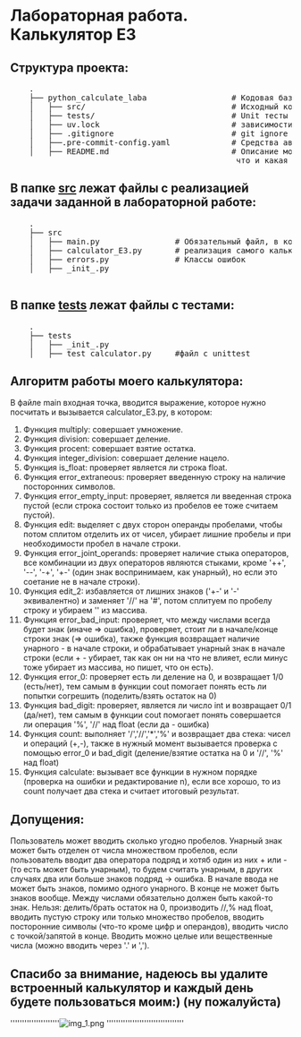 # Лабораторная работа. Калькулятор E3



## Структура проекта:

 <pre>
    .
    ├── python_calculate_laba                  # Кодовая база моей лабораторной работы
    │   ├── src/                               # Исходный код
    │   ├── tests/                             # Unit тесты
    │   ├── uv.lock                            # зависимости моего проекта
    │   ├── .gitignore                         # git ignore файл
    │   ├──.pre-commit-config.yaml             # Средства автоматизации проверки кодстайла
    │   ├── README.md                          # Описание моего проекта, с описанием файлов и с титульником о том,
                                                что и какая задача
</pre>
## В папке [src](./src) лежат файлы с реализацией задачи заданной в лабораторной работе:
 <pre>
    .
    ├── src
    │   ├── main.py                # Обязательный файл, в котором описана точка входа в приложение - функция **main**
    │   ├── calculator_E3.py       # реализация самого калькулятора
    │   ├── errors.py              # Классы ошибок
    │   ├── _init_.py

</pre>

## В папке [tests](./tests) лежат файлы с тестами:
 <pre>
    .
    ├── tests
    │   ├── _init_.py
    │   ├── test_calculator.py     #файл с unittest
</pre>

## Алгоритм работы моего калькулятора:
В файле main входная точка, вводится выражение, которое нужно посчитать и вызывается calculator_E3.py, в котором:

1) Функция multiply: совершает умножение.
2) Функция division: совершает деление.
3) Функция procent: совершает взятие остатка.
4) Функция integer_division: совершает деление нацело.
5) Функция is_float: проверяет является ли строка float.
2) Функция error_extraneous: проверяет введенную строку на наличие посторонних символов.
2) Функция error_empty_input: проверяет, является ли введенная строка пустой (если строка состоит только из пробелов ее тоже считаем пустой).
3) Функция edit: выделяет с двух сторон операнды пробелами, чтобы потом сплитом отделить их от чисел, убирает лишние пробелы и при необходимости пробел в начале строки.
4) Функция error_joint_operands: проверяет наличие стыка операторов, все комбинации из двух операторов являются стыками, кроме '++', '--', '-+', '+-' (один знак воспринимаем, как унарный), но если это соетание не в начале строки).
5) Функция edit_2: избавляется от лишних знаков ('+-' и '-' эквивалентно) и заменяет '//' на '#', потом сплитуем по пробелу строку и убираем '' из массива.
6) Функция error_bad_input: проверяет, что между числами всегда будет знак (иначе => ошибка), проверяет, стоит ли в начале/конце строки знак (=> ошибка), также функция возвращает наличие унарного - в начале строки, и обрабатывает унарный знак в начале строки (если + - убирает, так как он ни на что не влияет, если минус тоже убирает из массива, но пишет, что он есть).
7) Функция error_0: проверяет есть ли деление на 0, и возвращает 1/0 (есть/нет), тем самым в функции cout помогает понять есть ли попытки согрешить (поделить/взять остаток на 0)
8) Функция bad_digit: проверяет, является ли число int и возвращает 0/1 (да/нет), тем самым в функции cout помогает понять совершается ли операция '%', '//' над float (если да - ошибка)
9) Функция count: выполняет '/','//','*','%' и возвращает два стека: чисел и операций (+,-), также в нужный момент вызывается проверка с помощью error_0 и bad_digit (деление/взятие остатка на 0 и '//', '%' над float)
10) Функция calculate: вызывает все функции в нужном порядке (проверка на ошибки и редактирование n), если все хорошо, то из count получает два стека и считает итоговый результат.

## Допущения:
Пользователь может вводить сколько угодно пробелов. Унарный знак может быть отделен от числа множеством пробелов, если пользователь вводит два оператора подряд и хотяб один из них + или - (то есть может быть унарным), то будем считать унарным, в других случаях два или больше знаков подряд -> ошибка. В начале ввода не может быть знаков, помимо одного унарного. В конце не может быть знаков вообще. Между числами обязательно должен быть какой-то знак. Нельзя: делить/брать остаток на 0, производить //,% над float, вводить пустую строку или только множество пробелов, вводить посторонние символы (что-то кроме цифр и операндов), вводить число с точкой/запятой в конце. Вводить можно целые или вещественные числа (можно вводить через '.' и ',').

## Спасибо за внимание, надеюсь вы удалите встроенный калькулятор и каждый день будете пользоваться моим:) (ну пожалуйста)
'''''''''''''''''''''![img_1.png](img_1.png) '''''''''''''''''''''''''''''''''
